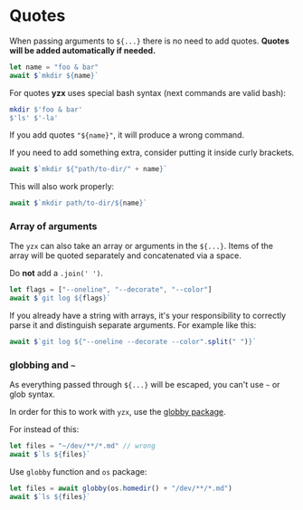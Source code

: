 # Quotes

When passing arguments to `${...}` there is no need to add quotes. **Quotes will
be added automatically if needed.**

```js
let name = "foo & bar"
await $`mkdir ${name}`
```

For quotes **yzx** uses special bash syntax (next commands are valid bash):

```bash
mkdir $'foo & bar'
$'ls' $'-la'
```

If you add quotes `"${name}"`, it will produce a wrong command.

If you need to add something extra, consider putting it inside curly brackets.

```js
await $`mkdir ${"path/to-dir/" + name}`
```

This will also work properly:

```js
await $`mkdir path/to-dir/${name}`
```

### Array of arguments

The `yzx` can also take an array or arguments in the `${...}`. Items of the array
will be quoted separately and concatenated via a space.

Do **not** add a `.join(' ')`.

```js
let flags = ["--oneline", "--decorate", "--color"]
await $`git log ${flags}`
```

If you already have a string with arrays, it's your responsibility
to correctly parse it and distinguish separate arguments. For example like this:

```js
await $`git log ${"--oneline --decorate --color".split(" ")}`
```

### globbing and `~`

As everything passed through `${...}` will be escaped, you can't use `~` or glob
syntax.

In order for this to work with `yzx`, use the
[globby package](https://www.npmjs.com/package/globby).

For instead of this:

```js
let files = "~/dev/**/*.md" // wrong
await $`ls ${files}`
```

Use `globby` function and `os` package:

```js
let files = await globby(os.homedir() + "/dev/**/*.md")
await $`ls ${files}`
```
